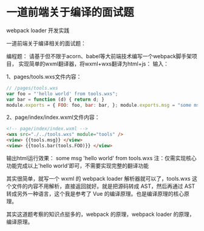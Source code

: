 # 一道前端关于编译的面试题
webpack loader 开发实践

一道前端关于编译相关的面试题：

编程题： 请基于但不限于acorn、babel等大前端技术编写一个webpack脚手架项目，
实现简单的wxml翻译器，将wxml+wxs翻译为html+js：
输入： 

1、pages/tools.wxs文件内容：

```javascript
// /pages/tools.wxs
var foo = "'hello world' from tools.wxs";
var bar = function (d) { return d; }
module.exports = { FOO: foo, bar: bar, }; module.exports.msg = "some msg";
```

2、page/index/index.wxml文件内容：

```html
<!-- page/index/index.wxml -->
<wxs src="./../tools.wxs" module="tools" />
<view> {{tools.msg}} </view>
<view> {{tools.bar(tools.FOO)}} </view>
```

输出html运行效果： some msg 'hello world' from tools.wxs 注：仅需实现核心功能完成以上'hello world'即可，不需要实现完整的翻译功能



其实很简单，就写一个 wxml 的 webpack loader 解析器就可以了，tools.wxs 这个文件的内容不用解析，直接返回就好。就是把源码转成 AST，然后再通过 AST 转成另外一种语言，这个我是参考了 Vue 的编译原理。也是编译原理的核心原理。



其实这道题考察的知识点挺多的，webpack 的原理，webpack loader 的原理，编译原理。